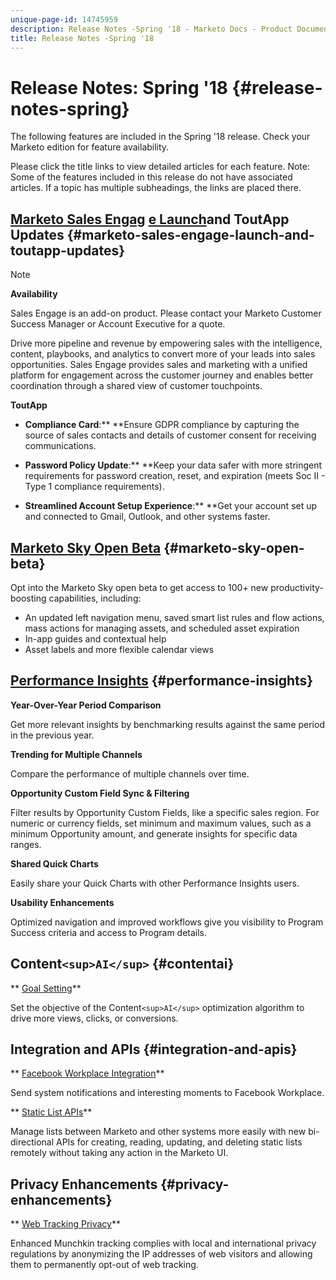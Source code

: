 ```yaml
---
unique-page-id: 14745959
description: Release Notes -Spring '18 - Marketo Docs - Product Documentation
title: Release Notes -Spring '18
---
```


# Release Notes: Spring '18 {#release-notes-spring}

The following features are included in the Spring '18 release. Check your Marketo edition for feature availability.

Please click the title links to view detailed articles for each feature. Note: Some of the features included in this release do not have associated articles. If a topic has multiple subheadings, the links are placed there.

## [Marketo Sales Engag](../../product-docs/marketo-sales-connect/getting-started-msc/sales-connect-overview.md) [e Launch](../../product-docs/marketo-sales-connect/getting-started-msc/sales-connect-overview.md)and ToutApp Updates {#marketo-sales-engage-launch-and-toutapp-updates}

>[!NOTE]
>
>**Availability**
>
>Sales Engage is an add-on product. Please contact your Marketo Customer Success Manager or Account Executive for a quote.

Drive more pipeline and revenue by empowering sales with the intelligence, content, playbooks, and analytics to convert more of your leads into sales opportunities. Sales Engage provides sales and marketing with a unified platform for engagement across the customer journey and enables better coordination through a shared view of customer touchpoints.

**ToutApp**

* **Compliance Card**:** **Ensure GDPR compliance by capturing the source of sales contacts and details of customer consent for receiving communications.

* **Password Policy Update**:** **Keep your data safer with more stringent requirements for password creation, reset, and expiration (meets Soc II - Type 1 compliance requirements).

* **Streamlined Account Setup Experience**:** **Get your account set up and connected to Gmail, Outlook, and other systems faster.

## [Marketo Sky Open Beta](https://help.marketo.com/hc/en-us) {#marketo-sky-open-beta}

Opt into the Marketo Sky open beta to get access to 100+ new productivity-boosting capabilities, including:

* An updated left navigation menu, saved smart list rules and flow actions, mass actions for managing assets, and scheduled asset expiration
* In-app guides and contextual help
* Asset labels and more flexible calendar views

## [Performance Insights](../../product-docs/reporting/performance-insights/performance-insights-overview.md) {#performance-insights}

**Year-Over-Year Period Comparison**

Get more relevant insights by benchmarking results against the same period in the previous year.

**Trending for Multiple Channels**

Compare the performance of multiple channels over time.

**Opportunity Custom Field Sync & Filtering**

Filter results by Opportunity Custom Fields, like a specific sales region. For numeric or currency fields, set minimum and maximum values, such as a minimum Opportunity amount, and generate insights for specific data ranges.

**Shared Quick Charts**

Easily share your Quick Charts with other Performance Insights users.

**Usability Enhancements**

Optimized navigation and improved workflows give you visibility to Program Success criteria and access to Program details.

## Content`<sup>AI</sup>`  {#contentai}

** [Goal Setting](../../product-docs/predictive-content/getting-started-predictive-content-and-content-ai/algorithm-goal-settings.md)**

Set the objective of the Content`<sup>AI</sup>` optimization algorithm to drive more views, clicks, or conversions.

## Integration and APIs {#integration-and-apis}

** [Facebook Workplace Integration](../../product-docs/administration/additional-integrations/add-workplace-by-facebook-as-a-launchpoint-service.md)**

Send system notifications and interesting moments to Facebook Workplace.

** [Static List APIs](http://developers.marketo.com/rest-api/assets/static-lists/)**

Manage lists between Marketo and other systems more easily with new bi-directional APIs for creating, reading, updating, and deleting static lists remotely without taking any action in the Marketo UI.

## Privacy Enhancements {#privacy-enhancements}

** [Web Tracking Privacy](http://developers.marketo.com/javascript-api/lead-tracking/)**

Enhanced Munchkin tracking complies with local and international privacy regulations by anonymizing the IP addresses of web visitors and allowing them to permanently opt-out of web tracking.
